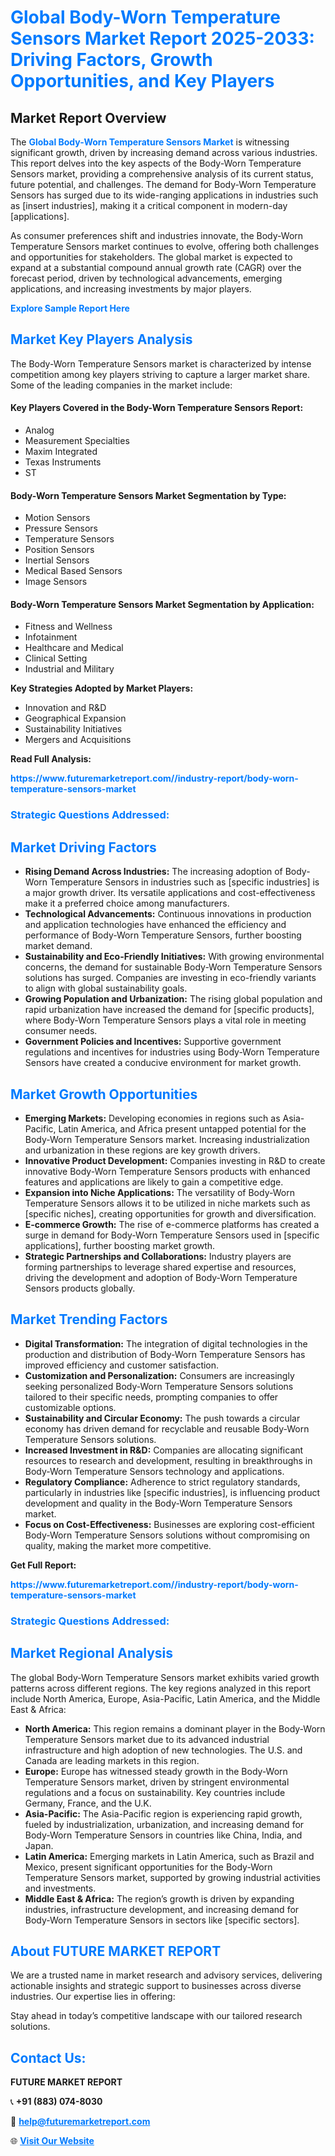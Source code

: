 <h1 style="color: #007BFF;">Global Body-Worn Temperature Sensors Market Report 2025-2033: Driving Factors, Growth Opportunities, and Key Players</h1>

<section id="overview">
<h2>Market Report Overview</h2>
<p>The <a href="https://www.futuremarketreport.com//industry-report/body-worn-temperature-sensors-market" style="color: #007BFF; text-decoration: none;"><strong>Global Body-Worn Temperature Sensors Market</strong></a> is witnessing significant growth, driven by increasing demand across various industries. This report delves into the key aspects of the Body-Worn Temperature Sensors market, providing a comprehensive analysis of its current status, future potential, and challenges. The demand for Body-Worn Temperature Sensors has surged due to its wide-ranging applications in industries such as [insert industries], making it a critical component in modern-day [applications].</p>
<p>As consumer preferences shift and industries innovate, the Body-Worn Temperature Sensors market continues to evolve, offering both challenges and opportunities for stakeholders. The global market is expected to expand at a substantial compound annual growth rate (CAGR) over the forecast period, driven by technological advancements, emerging applications, and increasing investments by major players.</p>
</section>

<section id="overview">
<p><a href="https://www.futuremarketreport.com//request-sample/reportId=76444" style="color: #007BFF; text-decoration: none;"><strong>Explore Sample Report Here</strong></a></p>
</section>

<section id="key-players">
<h2 style="color: #007BFF;">Market Key Players Analysis</h2>
<p>The Body-Worn Temperature Sensors market is characterized by intense competition among key players striving to capture a larger market share. Some of the leading companies in the market include:</p>
<h4>Key Players Covered in the Body-Worn Temperature Sensors Report:</h4>
<ul><li>Analog</li><li>Measurement Specialties</li><li>Maxim Integrated</li><li>Texas Instruments</li><li>ST</li></ul>
<h4>Body-Worn Temperature Sensors Market Segmentation by Type:</h4>
<ul><li>Motion Sensors</li><li>Pressure Sensors</li><li>Temperature Sensors</li><li>Position Sensors</li><li>Inertial Sensors</li><li>Medical Based Sensors</li><li>Image Sensors</li></ul>

<h4>Body-Worn Temperature Sensors Market Segmentation by Application:</h4>
<ul><li>Fitness and Wellness</li><li>Infotainment</li><li>Healthcare and Medical</li><li>Clinical Setting</li><li>Industrial and Military</li></ul>
<p><strong>Key Strategies Adopted by Market Players:</strong></p>
<ul>
<li>Innovation and R&D</li>
<li>Geographical Expansion</li>
<li>Sustainability Initiatives</li>
<li>Mergers and Acquisitions</li>
</ul>
</section>

<section>
<p><strong>Read Full Analysis: </strong></p><a href="https://www.futuremarketreport.com//industry-report/body-worn-temperature-sensors-market" style="color: #007BFF; text-decoration: none;"><strong>https://www.futuremarketreport.com//industry-report/body-worn-temperature-sensors-market</strong></a>
<h3 style="color: #007BFF;">Strategic Questions Addressed:</h3>
</section>

<section id="driving-factors">
<h2 style="color: #007BFF;">Market Driving Factors</h2>
<ul>
<li><strong>Rising Demand Across Industries:</strong> The increasing adoption of Body-Worn Temperature Sensors in industries such as [specific industries] is a major growth driver. Its versatile applications and cost-effectiveness make it a preferred choice among manufacturers.</li>
<li><strong>Technological Advancements:</strong> Continuous innovations in production and application technologies have enhanced the efficiency and performance of Body-Worn Temperature Sensors, further boosting market demand.</li>
<li><strong>Sustainability and Eco-Friendly Initiatives:</strong> With growing environmental concerns, the demand for sustainable Body-Worn Temperature Sensors solutions has surged. Companies are investing in eco-friendly variants to align with global sustainability goals.</li>
<li><strong>Growing Population and Urbanization:</strong> The rising global population and rapid urbanization have increased the demand for [specific products], where Body-Worn Temperature Sensors plays a vital role in meeting consumer needs.</li>
<li><strong>Government Policies and Incentives:</strong> Supportive government regulations and incentives for industries using Body-Worn Temperature Sensors have created a conducive environment for market growth.</li>
</ul>
</section>

<section id="growth-opportunities">
<h2 style="color: #007BFF;">Market Growth Opportunities</h2>
<ul>
<li><strong>Emerging Markets:</strong> Developing economies in regions such as Asia-Pacific, Latin America, and Africa present untapped potential for the Body-Worn Temperature Sensors market. Increasing industrialization and urbanization in these regions are key growth drivers.</li>
<li><strong>Innovative Product Development:</strong> Companies investing in R&D to create innovative Body-Worn Temperature Sensors products with enhanced features and applications are likely to gain a competitive edge.</li>
<li><strong>Expansion into Niche Applications:</strong> The versatility of Body-Worn Temperature Sensors allows it to be utilized in niche markets such as [specific niches], creating opportunities for growth and diversification.</li>
<li><strong>E-commerce Growth:</strong> The rise of e-commerce platforms has created a surge in demand for Body-Worn Temperature Sensors used in [specific applications], further boosting market growth.</li>
<li><strong>Strategic Partnerships and Collaborations:</strong> Industry players are forming partnerships to leverage shared expertise and resources, driving the development and adoption of Body-Worn Temperature Sensors products globally.</li>
</ul>
</section>

<section id="trending-factors">
<h2 style="color: #007BFF;">Market Trending Factors</h2>
<ul>
<li><strong>Digital Transformation:</strong> The integration of digital technologies in the production and distribution of Body-Worn Temperature Sensors has improved efficiency and customer satisfaction.</li>
<li><strong>Customization and Personalization:</strong> Consumers are increasingly seeking personalized Body-Worn Temperature Sensors solutions tailored to their specific needs, prompting companies to offer customizable options.</li>
<li><strong>Sustainability and Circular Economy:</strong> The push towards a circular economy has driven demand for recyclable and reusable Body-Worn Temperature Sensors solutions.</li>
<li><strong>Increased Investment in R&D:</strong> Companies are allocating significant resources to research and development, resulting in breakthroughs in Body-Worn Temperature Sensors technology and applications.</li>
<li><strong>Regulatory Compliance:</strong> Adherence to strict regulatory standards, particularly in industries like [specific industries], is influencing product development and quality in the Body-Worn Temperature Sensors market.</li>
<li><strong>Focus on Cost-Effectiveness:</strong> Businesses are exploring cost-efficient Body-Worn Temperature Sensors solutions without compromising on quality, making the market more competitive.</li>
</ul>
</section>

<section>
<p><strong>Get Full Report: </strong></p><a href="https://www.futuremarketreport.com//industry-report/body-worn-temperature-sensors-market" style="color: #007BFF; text-decoration: none;"><strong>https://www.futuremarketreport.com//industry-report/body-worn-temperature-sensors-market</strong></a>
<h3 style="color: #007BFF;">Strategic Questions Addressed:</h3>
</section>


<section id="regional-analysis">
<h2 style="color: #007BFF;">Market Regional Analysis</h2>
<p>The global Body-Worn Temperature Sensors market exhibits varied growth patterns across different regions. The key regions analyzed in this report include North America, Europe, Asia-Pacific, Latin America, and the Middle East & Africa:</p>
<ul>
<li><strong>North America:</strong> This region remains a dominant player in the Body-Worn Temperature Sensors market due to its advanced industrial infrastructure and high adoption of new technologies. The U.S. and Canada are leading markets in this region.</li>
<li><strong>Europe:</strong> Europe has witnessed steady growth in the Body-Worn Temperature Sensors market, driven by stringent environmental regulations and a focus on sustainability. Key countries include Germany, France, and the U.K.</li>
<li><strong>Asia-Pacific:</strong> The Asia-Pacific region is experiencing rapid growth, fueled by industrialization, urbanization, and increasing demand for Body-Worn Temperature Sensors in countries like China, India, and Japan.</li>
<li><strong>Latin America:</strong> Emerging markets in Latin America, such as Brazil and Mexico, present significant opportunities for the Body-Worn Temperature Sensors market, supported by growing industrial activities and investments.</li>
<li><strong>Middle East & Africa:</strong> The region’s growth is driven by expanding industries, infrastructure development, and increasing demand for Body-Worn Temperature Sensors in sectors like [specific sectors].</li>
</ul>
</section>

<footer>
<h2 style="color: #007BFF;">About FUTURE MARKET REPORT</h2>
<p>We are a trusted name in market research and advisory services, delivering actionable insights and strategic support to businesses across diverse industries. Our expertise lies in offering:</p>

<p>Stay ahead in today’s competitive landscape with our tailored research solutions.</p>

<h2 style="color: #007BFF;">Contact Us:</h2>
<p><strong>FUTURE MARKET REPORT</strong></p>
<p>📞 <strong>+91 (883) 074-8030</strong></p>
<p>📧 <strong><a href="mailto:help@futuremarketreport.com" style="color: #007BFF;">help@futuremarketreport.com</a></strong></p>
<p>🌐 <strong><a href="https://www.futuremarketreport.com/" style="color: #007BFF;">Visit Our Website</a></strong></p>
</footer>